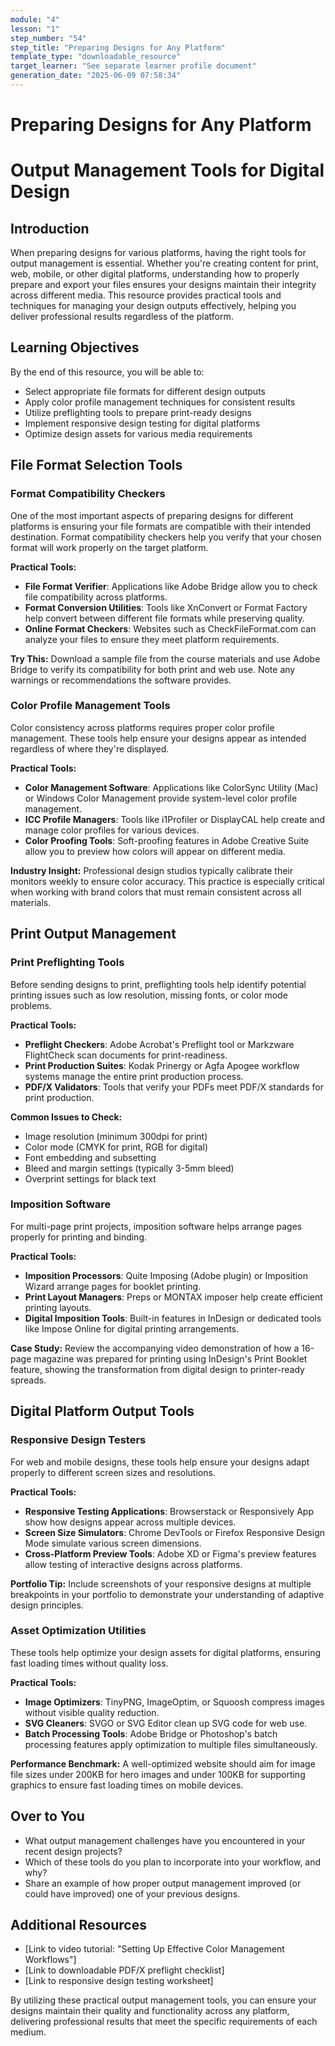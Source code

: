 ```yaml
---
module: "4"
lesson: "1"
step_number: "54"
step_title: "Preparing Designs for Any Platform"
template_type: "downloadable_resource"
target_learner: "See separate learner profile document"
generation_date: "2025-06-09 07:58:34"
---
```


# Preparing Designs for Any Platform

# Output Management Tools for Digital Design

## Introduction
When preparing designs for various platforms, having the right tools for output management is essential. Whether you're creating content for print, web, mobile, or other digital platforms, understanding how to properly prepare and export your files ensures your designs maintain their integrity across different media. This resource provides practical tools and techniques for managing your design outputs effectively, helping you deliver professional results regardless of the platform.

## Learning Objectives
By the end of this resource, you will be able to:
- Select appropriate file formats for different design outputs
- Apply color profile management techniques for consistent results
- Utilize preflighting tools to prepare print-ready designs
- Implement responsive design testing for digital platforms
- Optimize design assets for various media requirements

## File Format Selection Tools

### Format Compatibility Checkers
One of the most important aspects of preparing designs for different platforms is ensuring your file formats are compatible with their intended destination. Format compatibility checkers help you verify that your chosen format will work properly on the target platform.

**Practical Tools:**
- **File Format Verifier**: Applications like Adobe Bridge allow you to check file compatibility across platforms.
- **Format Conversion Utilities**: Tools like XnConvert or Format Factory help convert between different file formats while preserving quality.
- **Online Format Checkers**: Websites such as CheckFileFormat.com can analyze your files to ensure they meet platform requirements.

**Try This:** Download a sample file from the course materials and use Adobe Bridge to verify its compatibility for both print and web use. Note any warnings or recommendations the software provides.

### Color Profile Management Tools
Color consistency across platforms requires proper color profile management. These tools help ensure your designs appear as intended regardless of where they're displayed.

**Practical Tools:**
- **Color Management Software**: Applications like ColorSync Utility (Mac) or Windows Color Management provide system-level color profile management.
- **ICC Profile Managers**: Tools like i1Profiler or DisplayCAL help create and manage color profiles for various devices.
- **Color Proofing Tools**: Soft-proofing features in Adobe Creative Suite allow you to preview how colors will appear on different media.

**Industry Insight:** Professional design studios typically calibrate their monitors weekly to ensure color accuracy. This practice is especially critical when working with brand colors that must remain consistent across all materials.

## Print Output Management

### Print Preflighting Tools
Before sending designs to print, preflighting tools help identify potential printing issues such as low resolution, missing fonts, or color mode problems.

**Practical Tools:**
- **Preflight Checkers**: Adobe Acrobat's Preflight tool or Markzware FlightCheck scan documents for print-readiness.
- **Print Production Suites**: Kodak Prinergy or Agfa Apogee workflow systems manage the entire print production process.
- **PDF/X Validators**: Tools that verify your PDFs meet PDF/X standards for print production.

**Common Issues to Check:**
- Image resolution (minimum 300dpi for print)
- Color mode (CMYK for print, RGB for digital)
- Font embedding and subsetting
- Bleed and margin settings (typically 3-5mm bleed)
- Overprint settings for black text

### Imposition Software
For multi-page print projects, imposition software helps arrange pages properly for printing and binding.

**Practical Tools:**
- **Imposition Processors**: Quite Imposing (Adobe plugin) or Imposition Wizard arrange pages for booklet printing.
- **Print Layout Managers**: Preps or MONTAX imposer help create efficient printing layouts.
- **Digital Imposition Tools**: Built-in features in InDesign or dedicated tools like Impose Online for digital printing arrangements.

**Case Study:** Review the accompanying video demonstration of how a 16-page magazine was prepared for printing using InDesign's Print Booklet feature, showing the transformation from digital design to printer-ready spreads.

## Digital Platform Output Tools

### Responsive Design Testers
For web and mobile designs, these tools help ensure your designs adapt properly to different screen sizes and resolutions.

**Practical Tools:**
- **Responsive Testing Applications**: Browserstack or Responsively App show how designs appear across multiple devices.
- **Screen Size Simulators**: Chrome DevTools or Firefox Responsive Design Mode simulate various screen dimensions.
- **Cross-Platform Preview Tools**: Adobe XD or Figma's preview features allow testing of interactive designs across platforms.

**Portfolio Tip:** Include screenshots of your responsive designs at multiple breakpoints in your portfolio to demonstrate your understanding of adaptive design principles.

### Asset Optimization Utilities
These tools help optimize your design assets for digital platforms, ensuring fast loading times without quality loss.

**Practical Tools:**
- **Image Optimizers**: TinyPNG, ImageOptim, or Squoosh compress images without visible quality reduction.
- **SVG Cleaners**: SVGO or SVG Editor clean up SVG code for web use.
- **Batch Processing Tools**: Adobe Bridge or Photoshop's batch processing features apply optimization to multiple files simultaneously.

**Performance Benchmark:** A well-optimized website should aim for image file sizes under 200KB for hero images and under 100KB for supporting graphics to ensure fast loading times on mobile devices.

## Over to You
- What output management challenges have you encountered in your recent design projects?
- Which of these tools do you plan to incorporate into your workflow, and why?
- Share an example of how proper output management improved (or could have improved) one of your previous designs.

## Additional Resources
- [Link to video tutorial: "Setting Up Effective Color Management Workflows"]
- [Link to downloadable PDF/X preflight checklist]
- [Link to responsive design testing worksheet]

By utilizing these practical output management tools, you can ensure your designs maintain their quality and functionality across any platform, delivering professional results that meet the specific requirements of each medium.